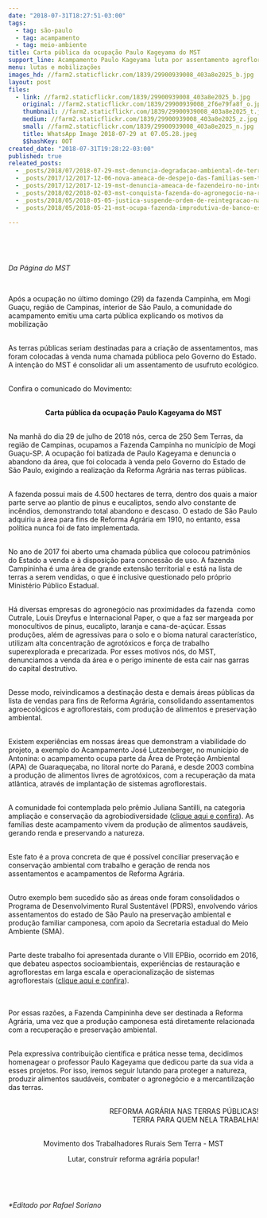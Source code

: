 ```yaml
---
date: "2018-07-31T18:27:51-03:00"
tags:
  - tag: são-paulo
  - tag: acampamento
  - tag: meio-ambiente
title: Carta pública da ocupação Paulo Kageyama do MST
support_line: Acampamento Paulo Kageyama luta por assentamento agroflorestal e agroecológico em Mogi Guaçú-SP
menu: lutas e mobilizações
images_hd: //farm2.staticflickr.com/1839/29900939008_403a8e2025_b.jpg
layout: post
files:
  - link: //farm2.staticflickr.com/1839/29900939008_403a8e2025_b.jpg
    original: //farm2.staticflickr.com/1839/29900939008_2f6e79fa8f_o.jpg
    thumbnail: //farm2.staticflickr.com/1839/29900939008_403a8e2025_t.jpg
    medium: //farm2.staticflickr.com/1839/29900939008_403a8e2025_z.jpg
    small: //farm2.staticflickr.com/1839/29900939008_403a8e2025_n.jpg
    title: WhatsApp Image 2018-07-29 at 07.05.28.jpeg
    $$hashKey: 0OT
created_date: "2018-07-31T19:28:22-03:00"
published: true
releated_posts:
  - _posts/2018/07/2018-07-29-mst-denuncia-degradacao-ambiental-de-terras-publicas-com-ocupacao-na-regiao-de-mogi-guacu-sp.md
  - _posts/2017/12/2017-12-06-nova-ameaca-de-despejo-das-familias-sem-terra-no-horto-tatu.md
  - _posts/2017/12/2017-12-19-mst-denuncia-ameaca-de-fazendeiro-no-interior-de-sp.md
  - _posts/2018/02/2018-02-03-mst-conquista-fazenda-do-agronegocio-na-regiao-de-ribeirao-preto.md
  - _posts/2018/05/2018-05-05-justica-suspende-ordem-de-reintegracao-na-ocupacao-marielle-vive.md
  - _posts/2018/05/2018-05-21-mst-ocupa-fazenda-improdutiva-de-banco-estrangeiro-em-taubate.md

---
```

<p>&nbsp;</p>

<p>&nbsp;</p>

<p><em>Da P&aacute;gina do MST</em></p>

<p>&nbsp;</p>

<p>Ap&oacute;s a ocupa&ccedil;&atilde;o no &uacute;ltimo domingo (29) da fazenda Campinha, em Mogi Gua&ccedil;u, regi&atilde;o de Campinas, interior de S&atilde;o Paulo, a comunidade do acampamento emitiu uma carta p&uacute;blica explicando os motivos da mobiliza&ccedil;&atilde;o</p>

<p><br />
As terras p&uacute;blicas seriam destinadas para a cria&ccedil;&atilde;o de assentamentos, mas foram colocadas &agrave; venda numa chamada p&uacute;blioca pelo Governo do Estado. A inten&ccedil;&atilde;o do MST &eacute; consolidar ali um assentamento de usufruto ecol&oacute;gico.</p>

<p><br />
Confira o comunicado do Movimento:</p>

<p style="text-align: center;"><br />
<strong>Carta p&uacute;blica da ocupa&ccedil;&atilde;o Paulo Kageyama do MST</strong></p>

<p><br />
Na manh&atilde; do dia 29 de julho de 2018 n&oacute;s, cerca de 250 Sem Terras, da regi&atilde;o de Campinas, ocupamos a Fazenda Campinha no munic&iacute;pio de Mogi Gua&ccedil;u-SP. A ocupa&ccedil;&atilde;o foi batizada de Paulo Kageyama e denuncia o abandono da &aacute;rea, que foi colocada &agrave; venda pelo Governo do Estado de S&atilde;o Paulo, exigindo a realiza&ccedil;&atilde;o da Reforma Agr&aacute;ria nas terras p&uacute;blicas.</p>

<p><br />
A fazenda possui mais de 4.500 hectares de terra, dentro dos quais a maior parte serve ao plantio de pinus e eucaliptos, sendo alvo constante de inc&ecirc;ndios, demonstrando total abandono e descaso. O estado de S&atilde;o Paulo adquiriu a &aacute;rea para fins de Reforma Agr&aacute;ria em 1910, no entanto, essa pol&iacute;tica nunca foi de fato implementada.</p>

<p><br />
No ano de 2017 foi aberto uma chamada p&uacute;blica que colocou patrim&ocirc;nios do Estado a venda e &agrave; disposi&ccedil;&atilde;o para concess&atilde;o de uso. A fazenda Campininha &eacute; uma &aacute;rea de grande extens&atilde;o territorial e est&aacute; na lista de terras a serem vendidas, o que &eacute; inclusive questionado pelo pr&oacute;prio Minist&eacute;rio P&uacute;blico Estadual.</p>

<p><br />
H&aacute; diversas empresas do agroneg&oacute;cio nas proximidades da fazenda&nbsp; como Cutrale, Louis Dreyfus e Internacional Paper, o que a faz ser margeada por monocultivos de pinus, eucalipto, laranja e cana-de-a&ccedil;&uacute;car. Essas produ&ccedil;&otilde;es, al&eacute;m de agressivas para o solo e o bioma natural caracter&iacute;stico, utilizam alta concentra&ccedil;&atilde;o de agrot&oacute;xicos e for&ccedil;a de trabalho superexplorada e precarizada. Por esses motivos n&oacute;s, do MST, denunciamos a venda da &aacute;rea e o perigo iminente de esta cair nas garras do capital destrutivo.</p>

<p><br />
Desse modo, reivindicamos a destina&ccedil;&atilde;o desta e demais &aacute;reas p&uacute;blicas da lista de vendas para fins de Reforma Agr&aacute;ria, consolidando assentamentos agroecol&oacute;gicos e agroflorestais, com produ&ccedil;&atilde;o de alimentos e preserva&ccedil;&atilde;o ambiental.</p>

<p><br />
Existem experi&ecirc;ncias em nossas &aacute;reas que demonstram a viabilidade do projeto, a exemplo do Acampamento Jos&eacute; Lutzenberger, no munic&iacute;pio de Antonina: o acampamento ocupa parte da &Aacute;rea de Prote&ccedil;&atilde;o Ambiental (APA) de Guaraque&ccedil;aba, no litoral norte do Paran&aacute;, e desde 2003 combina a produ&ccedil;&atilde;o de alimentos livres de agrot&oacute;xicos, com a recupera&ccedil;&atilde;o da mata atl&acirc;ntica, atrav&eacute;s de implanta&ccedil;&atilde;o de sistemas agroflorestais.</p>

<p><br />
A comunidade foi contemplada pelo pr&ecirc;mio Juliana Santilli, na categoria amplia&ccedil;&atilde;o e conserva&ccedil;&atilde;o da agrobiodiversidade (<a href="https://wrm.org.uy/pt/artigos-do-boletim-do-wrm/secao2/brasil-ocupacao-de-terras-ganha-premio-por-producao-de-alimentos-livres-de-agrotoxicos-com-a-recuperacao-da-floresta/">clique aqui e confira</a>). As fam&iacute;lias deste acampamento vivem da produ&ccedil;&atilde;o de alimentos saud&aacute;veis, gerando renda e preservando a natureza.</p>

<p><br />
Este fato &eacute; a prova concreta de que &eacute; poss&iacute;vel conciliar preserva&ccedil;&atilde;o e conserva&ccedil;&atilde;o ambiental com trabalho e gera&ccedil;&atilde;o de renda nos assentamentos e acampamentos de Reforma Agr&aacute;ria.</p>

<p><br />
Outro exemplo bem sucedido s&atilde;o as &aacute;reas onde foram consolidados o Programa de Desenvolvimento Rural Sustent&aacute;vel (PDRS), envolvendo v&aacute;rios assentamentos do estado de S&atilde;o Paulo na preserva&ccedil;&atilde;o ambiental e produ&ccedil;&atilde;o familiar camponesa, com apoio da Secretaria estadual do Meio Ambiente (SMA).</p>

<p><br />
Parte deste trabalho foi apresentada durante o VIII EPBio, ocorrido em 2016, que debateu aspectos socioambientais, experi&ecirc;ncias de restaura&ccedil;&atilde;o e agroflorestas em larga escala e operacionaliza&ccedil;&atilde;o de sistemas agroflorestais (<a href="http://www.ambiente.sp.gov.br/2016/10/epbio-2016-materiais-disponiveis-para-download/">clique aqui e confira</a>).</p>

<p><br />
<br />
Por essas raz&otilde;es, a Fazenda Campininha deve ser destinada a Reforma Agr&aacute;ria, uma vez que a produ&ccedil;&atilde;o camponesa est&aacute; diretamente relacionada com a recupera&ccedil;&atilde;o e preserva&ccedil;&atilde;o ambiental.</p>

<p><br />
Pela expressiva contribui&ccedil;&atilde;o cient&iacute;fica e pr&aacute;tica nesse tema, decidimos homenagear o professor Paulo Kageyama que dedicou parte da sua vida a esses projetos. Por isso, iremos seguir lutando para proteger a natureza, produzir alimentos saud&aacute;veis, combater o agroneg&oacute;cio e a mercantiliza&ccedil;&atilde;o das terras.</p>

<p style="text-align: right;"><br />
REFORMA AGR&Aacute;RIA NAS TERRAS P&Uacute;BLICAS!<br />
TERRA PARA QUEM NELA TRABALHA!</p>

<p style="text-align: center;"><br />
Movimento dos Trabalhadores Rurais Sem Terra - MST</p>

<p style="text-align: center;">Lutar, construir reforma agr&aacute;ria popular!</p>

<p>&nbsp;</p>

<p>&nbsp;</p>

<p><em>*Editado por Rafael Soriano</em></p>
